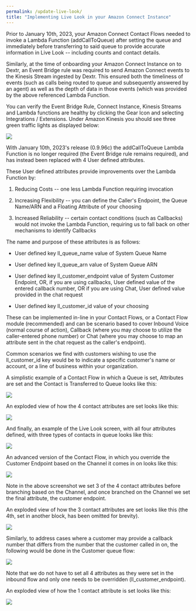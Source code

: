 ```yaml
---
permalink: /update-live-look/
title: "Implementing Live Look in your Amazon Connect Instance"
---
```


Prior to January 10th, 2023, your Amazon Connect Contact Flows needed
to invoke a Lambda Function (addCallToQueue) after setting the queue and
immediately before transferring to said queue to provide accurate
information in Live Look -- including counts and contact details.

Similarly, at the time of onboarding your Amazon Connect Instance on to
Dextr, an Event Bridge rule was required to send Amazon Connect events
to the Kinesis Stream ingested by Dextr. This ensured both the
timeliness of events (such as calls being routed to queue and
subsequently answered by an agent) as well as the depth of data in those
events (which was provided by the above referenced Lambda Function.

You can verify the Event Bridge Rule, Connect Instance, Kinesis Streams
and Lambda functions are healthy by clicking the Gear Icon and selecting
Integrations / Extensions. Under Amazon Kinesis you should see three
green traffic lights as displayed below:

![](./update-live-look/media/image1.png)

With January 10th, 2023's release (0.9.96c) the addCallToQueue Lambda Function
is no longer required (the Event Bridge rule remains required), and has
instead been replaced with 4 User defined attributes.

These User defined attributes provide improvements over the Lambda
Function by:

1)  Reducing Costs -- one less Lambda Function requiring invocation

2)  Increasing Flexibility -- you can define the Caller's Endpoint, the
    Queue Name/ARN and a Floating Attribute of your choosing

3)  Increased Reliability -- certain contact conditions (such as
    Callbacks) would not invoke the Lambda Function, requiring us to
    fall back on other mechanisms to identify Callbacks

The name and purpose of these attributes is as follows:

-   User defined key ll_queue_name value of System Queue Name

-   User defined key ll_queue_arn value of System Queue ARN

-   User defined key ll_customer_endpoint value of System Customer
    Endpoint, OR, if you are using callbacks, User defined value of the
    entered callback number, OR if you are using Chat, User defined
    value provided in the chat request

-   User defined key ll_customer_id value of your choosing

These can be implemented in-line in your Contact Flows, or a Contact
Flow module (recommended) and can be scenario based to cover Inbound
Voice (normal course of action), Callback (where you may choose to
utilize the caller-entered phone number) or Chat (where you may choose
to map an attribute sent in the chat request as the caller's endpoint).

Common scenarios we find with customers wishing to use the
ll_customer_id key would be to indicate a specific customer's name or
account, or a line of business within your organization.

A simplistic example of a Contact Flow in which a Queue is set,
Attributes are set and the Contact is Transferred to Queue looks like
this:

![](./update-live-look/media/image2.png)

An exploded view of how the 4 contact attributes are set looks like
this:

![](./update-live-look/media/image3.png)

And finally, an example of the Live Look screen, with all four
attributes defined, with three types of contacts in queue looks like
this:

![](./update-live-look/media/image4.png)

An advanced version of the Contact Flow, in which you override the
Customer Endpoint based on the Channel it comes in on looks like this:

![](./update-live-look/media/image5.png)

Note in the above screenshot we set 3 of the 4 contact attributes before
branching based on the Channel, and once branched on the Channel we set
the final attribute, the customer endpoint.

An exploded view of how the 3 contact attributes are set looks like
this (the 4th, set in another block, has been omitted for brevity).

![](./update-live-look/media/image6.png)

Similarly, to address cases where a customer may provide a callback
number that differs from the number that the customer called in on, the
following would be done in the Customer queue flow:

![](./update-live-look/media/image7.png)

Note that we do not have to set all 4 attributes as they were set in the
inbound flow and only one needs to be overridden (ll_customer_endpoint).

An exploded view of how the 1 contact attribute is set looks like
this:

![](./update-live-look/media/image8.png)
